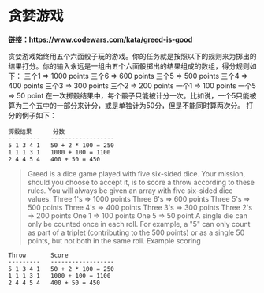 # 贪婪游戏

**链接：https://www.codewars.com/kata/greed-is-good**

贪婪游戏始终用五个六面骰子玩的游戏。你的任务就是按照以下的规则来为掷出的结果打分。你的输入永远是一组由五个六面骰掷出的结果组成的数组，得分规则如下：
 三个1 => 1000 points
 三个6 =>  600 points
 三个5 =>  500 points
 三个4 =>  400 points
 三个3 =>  300 points
 三个2 =>  200 points
 一个1   =>  100 points
 一个5   =>   50 point
在一次掷骰结果中，每个骰子只能被计分一次。比如说，一个5只能被算为三个五中的一部分来计分，或是单独计为50分，但是不能同时算两次分。
打分的例子如下：
 ```
 掷骰结果      分数
 ---------   ------------------
 5 1 3 4 1   50 + 2 * 100 = 250
 1 1 1 3 1   1000 + 100 = 1100
 2 4 4 5 4   400 + 50 = 450
```


> Greed is a dice game played with five six-sided dice. Your mission, should you choose to accept it, is to score a throw according to these rules. You will always be given an array with five six-sided dice values.
 Three 1's => 1000 points
 Three 6's =>  600 points
 Three 5's =>  500 points
 Three 4's =>  400 points
 Three 3's =>  300 points
 Three 2's =>  200 points
 One   1   =>  100 points
 One   5   =>   50 point
A single die can only be counted once in each roll. For example, a "5" can only count as part of a triplet (contributing to the 500 points) or as a single 50 points, but not both in the same roll.
Example scoring
 ```
 Throw       Score
 ---------   ------------------
 5 1 3 4 1   50 + 2 * 100 = 250
 1 1 1 3 1   1000 + 100 = 1100
 2 4 4 5 4   400 + 50 = 450
```